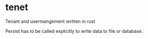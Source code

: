 # tenet

Tenant and usermangement written in rust




Persist has to be called explicitly to write data to file or database.